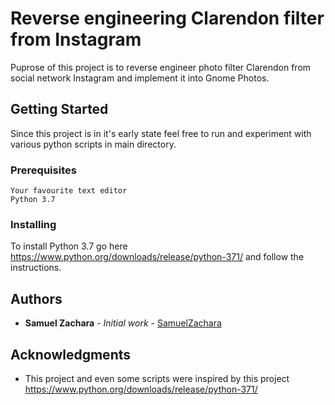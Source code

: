 # Reverse engineering Clarendon filter from Instagram

Puprose of this project is to reverse engineer photo filter Clarendon from social network Instagram and implement it into Gnome Photos.

## Getting Started

Since this project is in it's early state feel free to run and experiment with various python scripts in main directory.

### Prerequisites

```
Your favourite text editor
Python 3.7
```

### Installing

To install Python 3.7 go here https://www.python.org/downloads/release/python-371/ and follow the instructions.

## Authors

* **Samuel Zachara** - *Initial work* - [SamuelZachara](https://github.com/SamuelZachara)

## Acknowledgments

* This project and even some scripts were inspired by this project https://www.python.org/downloads/release/python-371/

